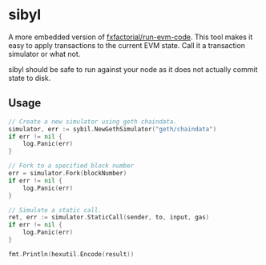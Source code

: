 # sibyl

A more embedded version of [fxfactorial/run-evm-code](https://github.com/fxfactorial/run-evm-code/). This tool makes it 
easy to apply transactions to the current EVM state. Call it a transaction simulator or what not.

sibyl should be safe to run against your node as it does not actually commit state to disk.

## Usage

```go
// Create a new simulator using geth chaindata.
simulator, err := sybil.NewGethSimulator("geth/chaindata")
if err != nil {
    log.Panic(err)
}

// Fork to a specified block number
err = simulator.Fork(blockNumber)
if err != nil {
    log.Panic(err)
}

// Simulate a static call.
ret, err := simulator.StaticCall(sender, to, input, gas)
if err != nil {
    log.Panic(err)
}

fmt.Println(hexutil.Encode(result))
```
